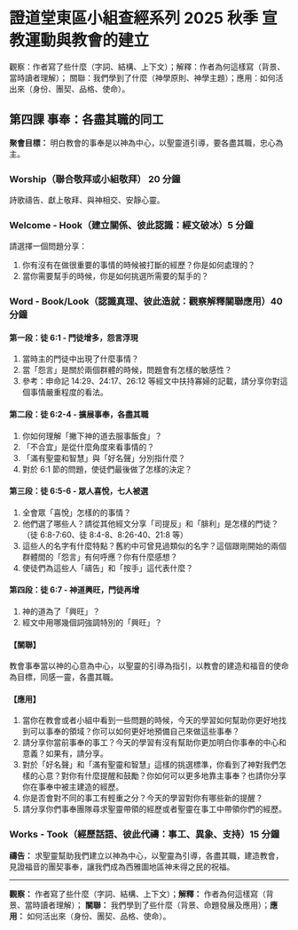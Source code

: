 # 證道堂東區小組查經系列 2025 秋季 宣教運動與教會的建立

觀察：作者寫了些什麼（字詞、結構、上下文）；解釋：作者為何這樣寫（背景、當時讀者理解）；
關聯：我們學到了什麼（神學原則、神學主題）；應用：如何活出來（身份、團契、品格、使命）。

## 第四課 事奉：各盡其職的同工

**聚會目標：** 明白教會的事奉是以神為中心，以聖靈道引導，要各盡其職，忠心為主。

### Worship（聯合敬拜或小組敬拜） 20 分鐘

詩歌禱告、獻上敬拜、與神相交、安靜心靈。

### Welcome - Hook（建立關係、彼此認識：經文破冰）5 分鐘

請選擇一個問題分享：

1. 你有沒有在做很重要的事情的時候被打斷的經歷？你是如何處理的？
1. 當你需要幫手的時候，你是如何挑選所需要的幫手的？

### Word - Book/Look（認識真理、彼此造就：觀察解釋關聯應用）40 分鐘

#### 第一段：徒 6:1 - 門徒增多，怨言浮現

1. 當時主的門徒中出現了什麼事情？
1. 當「怨言」是關於兩個群體的時候，問題會有怎樣的敏感性？
1. 參考：申命記 14:29、24:17、26:12 等經文中扶持寡婦的記載，請分享你對這個事情嚴重程度的看法。

#### 第二段：徒 6:2-4 - 擴展事奉，各盡其職

1. 你如何理解「撇下神的道去服事飯食」？
1. 「不合宜」是從什麼角度來看事情的？
1. 「滿有聖靈和智慧」與「好名聲」分別指什麼？
1. 對於 6:1 節的問題，使徒們最後做了怎樣的決定？

#### 第三段：徒 6:5-6 - 眾人喜悅，七人被選

1. 全會眾「喜悅」怎樣的的事情？
1. 他們選了哪些人？請從其他經文分享「司提反」和「腓利」是怎樣的門徒？（徒 6:8-7:60、徒 8:4-8、8:26-40、21:8 等）
1. 這些人的名字有什麼特點？舊約中可曾見過類似的名字？這個跟剛開始的兩個群體間的「怨言」有何呼應？你有什麼感想？
1. 使徒們為這些人「禱告」和「按手」這代表什麼？

#### 第四段：徒 6:7 - 神道興旺，門徒再增

1. 神的道為了「興旺」？
1. 經文中用哪幾個詞強調特別的「興旺」？

#### 【關聯】

教會事奉當以神的心意為中心，以聖靈的引導為指引，以教會的建造和福音的使命為目標，同感一靈，各盡其職。

#### 【應用】

1. 當你在教會或者小組中看到一些問題的時候，今天的學習如何幫助你更好地找到可以事奉的領域？你可以如何更好地預備自己來做這些事奉？
1. 請分享你當前事奉的事工？今天的學習有沒有幫助你更加明白你事奉的中心和意義？如果有，請分享。
1. 對於「好名聲」和「滿有聖靈和智慧」這樣的挑選標準，你看到了神對我們怎樣的心意？對你有什麼提醒和鼓勵？你如何可以更多地靠主事奉？也請你分享你在事奉中被主建造的經歷。
1. 你是否會對不同的事工有輕重之分？今天的學習對你有哪些新的提醒？
1. 請分享你們事奉團隊尋求聖靈帶領的經歷或者聖靈在事工中帶領你們的經歷。

### Works - Took（經歷話語、彼此代禱：事工、異象、支持）15 分鐘

**禱告：** 求聖靈幫助我們建立以神為中心，以聖靈為引導，各盡其職，建造教會，見證福音的團契事奉，讓我們成為西雅圖地區神未得之民的祝福。

-----

**觀察：** 作者寫了些什麼（字詞、結構、上下文）；**解釋：** 作者為何這樣寫（背景、當時讀者理解）；
**關聯：** 我們學到了些什麼（背景、命題發展及應用）；**應用：** 如何活出來（身份、團契、品格、使命）。​​​​​​​​​​​​​​​​